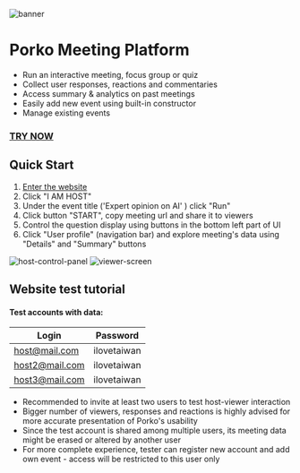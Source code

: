 ![banner](https://github.com/yarik89spb/media-assets/blob/main/porko-banner2.png?raw=true)
# Porko Meeting Platform 
* Run an interactive meeting, focus group or quiz
* Collect user responses, reactions and commentaries
* Access summary & analytics on past meetings
* Easily add new event using built-in constructor
* Manage existing events
### [TRY NOW](https://cerealsdwarf.online/)

## Quick Start 

1. [Enter the website](https://cerealsdwarf.online/)
2. Click "I AM HOST"
3. Under the event title ('Expert opinion on AI' ) click "Run" 
4. Click button "START", copy meeting url and share it to viewers
5. Control the question display using buttons in the bottom left part of UI 
6. Click "User profile" (navigation bar) and explore meeting's
data using "Details" and "Summary" buttons 

![host-control-panel](https://github.com/yarik89spb/media-assets/blob/main/host-control.gif?raw=true)
![viewer-screen](https://github.com/yarik89spb/media-assets/blob/main/viewer.gif?raw=true)

## Website test tutorial

#### Test accounts with data:
| Login         | Password      | 
| ------------- |:-------------:| 
| host@mail.com | ilovetaiwan   | 
| host2@mail.com| ilovetaiwan   |
| host3@mail.com| ilovetaiwan   |

+ Recommended to invite at least two users to test host-viewer interaction
+ Bigger number of viewers, responses and reactions is highly advised for more accurate presentation of Porko's usability  
+ Since the test account is shared among multiple users, its 
meeting data might be erased or altered by another user 
+ For more complete experience, tester can register new account and add own event - access will be restricted to this user only